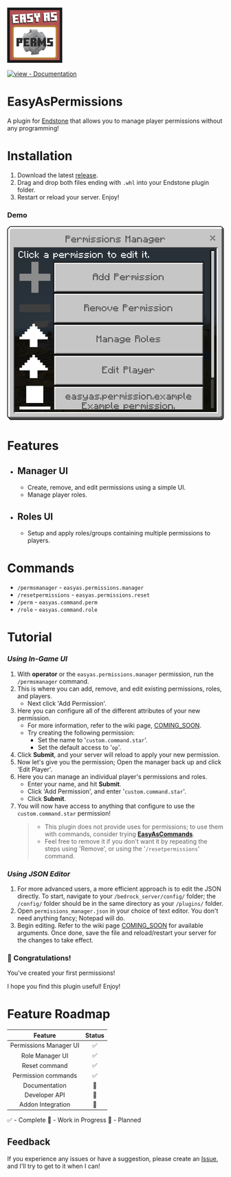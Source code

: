 <a href="../../"><img src="./images/badge.png?raw=true" width="128"></a><br>
<div align="left">
  
[![view - Documentation](https://img.shields.io/badge/view-Documentation-blue?style=for-the-badge)](../../wiki/ "Go to project documentation")

</div>

# EasyAsPermissions
A plugin for [Endstone](https://github.com/EndstoneMC/endstone) that allows you to manage player permissions without any programming!

# Installation
1) Download the latest [release](../../releases).
2) Drag and drop both files ending with `.whl` into your Endstone plugin folder.
3) Restart or reload your server. Enjoy!

### Demo
<img src="./images/mdemo.png?raw=true">

# Features
- ## Manager UI
  - Create, remove, and edit permissions using a simple UI.
  - Manage player roles.
- ## Roles UI
  - Setup and apply roles/groups containing multiple permissions to players.

# Commands
- `/permsmanager` - `easyas.permissions.manager`
- `/resetpermissions` - `easyas.permissions.reset`
- `/perm` - `easyas.command.perm`
- `/role` - `easyas.command.role`

# Tutorial
### *Using In-Game UI*
1) With **operator** or the `easyas.permissions.manager` permission, run the `/permsmanager` command.
2) This is where you can add, remove, and edit existing permissions, roles, and players.
   - Next click 'Add Permission'.
3) Here you can configure all of the different attributes of your new permission.
   - For more information, refer to the wiki page, [COMING_SOON](../../wiki/Command-Attributes).
   - Try creating the following permission:
     - Set the name to '`custom.command.star`'.
     - Set the default access to '`op`'.
5) Click **Submit**, and your server will reload to apply your new permission.
6) Now let's give you the permission; Open the manager back up and click 'Edit Player'.
7) Here you can manage an individual player's permissions and roles.
   - Enter your name, and hit **Submit**.
   - Click 'Add Permission', and enter '`custom.command.star`'.
   - Click **Submit**.
9) You will now have access to anything that configure to use the `custom.command.star` permission!
   > - This plugin does not provide uses for permissions; to use them with commands, consider trying **[EasyAsCommands](../../../EasyAsCommands/)**.
   > - Feel free to remove it if you don't want it by repeating the steps using 'Remove', or using the '`/resetpermissions`' command.

### *Using JSON Editor*
1) For more advanced users, a more efficient approach is to edit the JSON directly.
To start, navigate to your `/bedrock_server/config/` folder; the `/config/` folder should be in the same directory as your `/plugins/` folder.
2) Open `permissions_manager.json` in your choice of text editor. You don't need anything fancy; Notepad will do.
3) Begin editing. Refer to the wiki page [COMING_SOON](../../wiki/JSON-Arguments) for available arguments.
Once done, save the file and reload/restart your server for the changes to take effect.

### 🥳 Congratulations!
You've created your first permissions!

I hope you find this plugin useful! Enjoy!

# Feature Roadmap
**Feature**|**Status**
:-----:|:-----:
Permissions Manager UI|✅
Role Manager UI|✅
Reset command|✅
Permission commands|✅
Documentation|🔷
Developer API|🔷
Addon Integration|🔶

✅ - Complete
🔷 - Work in Progress
🔶 - Planned

## Feedback
If you experience any issues or have a suggestion, please create an [Issue](../../issues), and I'll try to get to it when I can!

